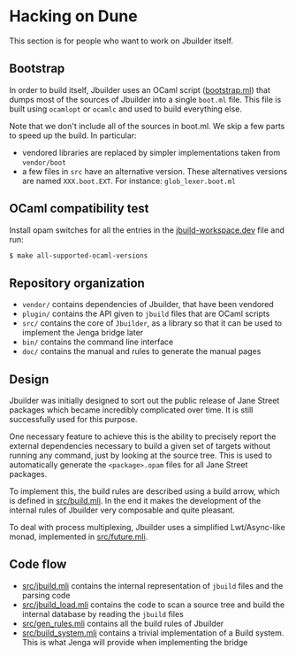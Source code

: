 # Hacking on Dune

This section is for people who want to work on Jbuilder itself.

## Bootstrap

In order to build itself, Jbuilder uses an OCaml script
([bootstrap.ml](bootstrap.ml)) that dumps most of the sources of Jbuilder into a
single `boot.ml` file. This file is built using `ocamlopt` or `ocamlc`
and used to build everything else.

Note that we don't include all of the sources in boot.ml. We skip a
few parts to speed up the build. In particular:
- vendored libraries are replaced by simpler implementations taken
  from `vendor/boot`
- a few files in `src` have an alternative version. These alternatives
  versions are named `XXX.boot.EXT`. For instance: `glob_lexer.boot.ml`

## OCaml compatibility test

Install opam switches for all the entries in the
[jbuild-workspace.dev](jbuild-workspace.dev) file and run:

```sh
$ make all-supported-ocaml-versions
```

## Repository organization

- `vendor/` contains dependencies of Jbuilder, that have been vendored
- `plugin/` contains the API given to `jbuild` files that are OCaml
  scripts
- `src/` contains the core of `Jbuilder`, as a library so that it can
  be used to implement the Jenga bridge later
- `bin/` contains the command line interface
- `doc/` contains the manual and rules to generate the manual pages

## Design

Jbuilder was initially designed to sort out the public release of Jane
Street packages which became incredibly complicated over time. It is
still successfully used for this purpose.

One necessary feature to achieve this is the ability to precisely
report the external dependencies necessary to build a given set of
targets without running any command, just by looking at the source
tree. This is used to automatically generate the `<package>.opam`
files for all Jane Street packages.

To implement this, the build rules are described using a build arrow,
which is defined in [src/build.mli](src/build.mli). In the end it makes the
development of the internal rules of Jbuilder very composable and
quite pleasant.

To deal with process multiplexing, Jbuilder uses a simplified
Lwt/Async-like monad, implemented in [src/future.mli](src/future.mli).

## Code flow

- [src/jbuild.mli](src/jbuild.mli) contains the internal representation
  of `jbuild` files and the parsing code
- [src/jbuild_load.mli](src/jbuild_load.mli) contains the code to scan
  a source tree and build the internal database by reading
  the `jbuild` files
- [src/gen_rules.mli](src/gen_rules.mli) contains all the build rules
  of Jbuilder
- [src/build_system.mli](src/build_system.mli) contains a trivial
  implementation of a Build system. This is what Jenga will provide
  when implementing the bridge
